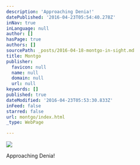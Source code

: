 ```yaml
---
description: 'Approaching Denia!'
datePublished: '2016-04-23T05:54:40.278Z'
inNav: true
inLanguage: null
author: []
hasPage: true
authors: []
sourcePath: _posts/2016-04-18-montgo-in-sight.md
title: Montgo
publisher:
  favicon: null
  name: null
  domain: null
  url: null
keywords: []
published: true
dateModified: '2016-04-23T05:53:30.833Z'
inFeed: false
starred: false
url: montgo/index.html
_type: WebPage

---
```

![](https://the-grid-user-content.s3-us-west-2.amazonaws.com/469e8a9e-2ed9-4751-96a8-15e1b778411f.jpg)

Approaching Denia!